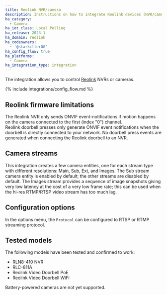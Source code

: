 ```yaml
---
title: Reolink NVR/camera
description: Instructions on how to integrate Reolink devices (NVR/cameras) into Home Assistant.
ha_category:
  - Camera
ha_iot_class: Local Polling
ha_release: 2023.1
ha_domain: reolink
ha_codeowners:
  - '@starkillerOG'
ha_config_flow: true
ha_platforms:
  - Camera
ha_integration_type: integration
---
```


The integration allows you to control [Reolink](https://reolink.com/) NVRs or cameras.

{% include integrations/config_flow.md %}

## Reolink firmware limitations

<div class='note warning'>
The Reolink NVR only sends ONVIF event-notifications if motion happens on the camera connected to the first (index "0") channel.
</div>

<div class='note warning'>
Reolink doorbell presses only generate ONVIF event notifications when the doorbell is directly connected to your network. No doorbell press events are generated when connecting the Reolink doorbell to an NVR.
</div>

## Camera streams

This integration creates a few camera entities, one for each stream type with different resolutions: Main, Sub, Ext, and Images.
The Sub stream camera entity is enabled by default; the other streams are disabled by default.
The Images stream provides a sequence of image snapshots giving very low latency at the cost of a very low frame rate; this can be used when the hi-res RTMP/RTSP video stream has too much lag.

## Configuration options

In the options menu, the `Protocol` can be configured to RTSP or RTMP streaming protocol. 

## Tested models

The following models have been tested and confirmed to work:

- RLN8-410 NVR
- RLC-811A
- Reolink Video Doorbell PoE
- Reolink Video Doorbell WiFi

Battery-powered cameras are not yet supported.
